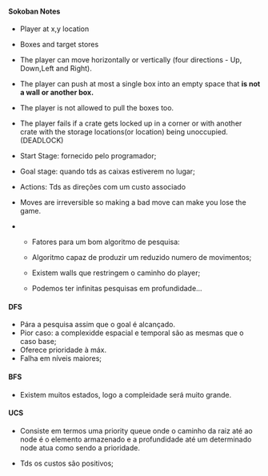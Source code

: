 #### Sokoban Notes

- Player at x,y location
- Boxes and target stores
- The player can move horizontally or vertically (four directions - Up, Down,Left and Right). 
- The player can push at most a single box into an empty space that **is not a wall or another box.** 
- The player is not allowed to pull the boxes too.
- The player fails if a crate gets locked up in a corner or with another crate with the storage locations(or location) being unoccupied. (DEADLOCK)



- Start Stage: fornecido pelo programador;

- Goal stage: quando tds as caixas estiverem no lugar;

- Actions: Tds as direções com um custo associado 

  

- Moves are irreversible so making a bad move can make you lose the game.

- - Fatores para um bom algoritmo de pesquisa:

  - Algoritmo capaz de produzir um reduzido numero de movimentos;
  - Existem walls que restringem o caminho do player;
  - Podemos ter infinitas pesquisas em profundidade...

#### DFS

- Pára a pesquisa assim que o goal é alcançado.
- Pior caso: a complexidde espacial e temporal são as mesmas que o caso base;
- Oferece prioridade à máx. 
- Falha em níveis maiores;

#### BFS

- Existem muitos estados, logo a compleidade será muito grande.

#### UCS

- Consiste em termos uma priority queue onde o caminho da raiz até ao node é o elemento armazenado e a profundidade até um determinado node atua como sendo a prioridade.

- Tds os custos são positivos;

  